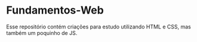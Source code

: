 # Fundamentos-Web

Esse repositório contém criações para estudo utilizando HTML e CSS, mas também um poquinho de JS.

